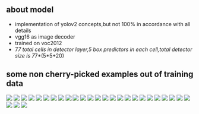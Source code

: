 ## about model
- implementation of yolov2 concepts,but not 100% in accordance with all details
- vgg16 as image decoder
- trained on voc2012
- 7*7 total cells in detector layer,5 box predictors in each cell,total detector size is 7*7*(5*5+20)

## some non cherry-picked examples out of training data
<img display='inline' src='https://user-images.githubusercontent.com/35487258/57367790-4a8c2680-71bc-11e9-9f0e-28b6942e9339.jpg'>
<img display='inline' src='https://user-images.githubusercontent.com/35487258/57367791-4b24bd00-71bc-11e9-9d92-5f8b31478f1e.jpg'>
<img src='https://user-images.githubusercontent.com/35487258/57367792-4b24bd00-71bc-11e9-83ee-38595afb08eb.jpg'>
<img src='https://user-images.githubusercontent.com/35487258/57367793-4bbd5380-71bc-11e9-8e2d-4e2b003d47d4.jpg'>
<img src='https://user-images.githubusercontent.com/35487258/57367795-4c55ea00-71bc-11e9-897e-bc8965ea40b1.jpg'>
<img src='https://user-images.githubusercontent.com/35487258/57367798-4cee8080-71bc-11e9-8ca0-a1a0406436a8.jpg'>
<img src='https://user-images.githubusercontent.com/35487258/57367799-4cee8080-71bc-11e9-81ec-134f5663260a.jpg'>
<img src='https://user-images.githubusercontent.com/35487258/57367800-4e1fad80-71bc-11e9-9c54-ff38804fffec.jpg'>
<img src='https://user-images.githubusercontent.com/35487258/57367801-4e1fad80-71bc-11e9-85be-92da94a388f9.jpg'>
<img src='https://user-images.githubusercontent.com/35487258/57367802-4eb84400-71bc-11e9-9ec0-da69c0f69d81.jpg'>
<img src='https://user-images.githubusercontent.com/35487258/57367803-4f50da80-71bc-11e9-8358-433ae7b1b031.jpg'>
<img src='https://user-images.githubusercontent.com/35487258/57367804-4f50da80-71bc-11e9-866c-7c2425a09a59.jpg'>
<img src='https://user-images.githubusercontent.com/35487258/57367806-4fe97100-71bc-11e9-8909-af9cbeafe6b0.jpg'>
<img src='https://user-images.githubusercontent.com/35487258/57367809-50820780-71bc-11e9-84fa-129f89d406e8.jpg'>
<img src='https://user-images.githubusercontent.com/35487258/57367810-50820780-71bc-11e9-91d2-bd76369211af.jpg'>
<img src='https://user-images.githubusercontent.com/35487258/57367811-511a9e00-71bc-11e9-8bfa-f19a019872df.jpg'>
<img src='https://user-images.githubusercontent.com/35487258/57367813-511a9e00-71bc-11e9-90cc-db200070cd2c.jpg'>
<img src='https://user-images.githubusercontent.com/35487258/57367818-51b33480-71bc-11e9-9bb6-9b5a1ca96d7a.jpg'>
<img src='https://user-images.githubusercontent.com/35487258/57367820-524bcb00-71bc-11e9-8629-6d0069ab906e.jpg'>
<img src='https://user-images.githubusercontent.com/35487258/57367821-52e46180-71bc-11e9-974f-49ac361e1518.jpg'>
<img src='https://user-images.githubusercontent.com/35487258/57367822-52e46180-71bc-11e9-8707-47240cff2ca9.jpg'>
<img src='https://user-images.githubusercontent.com/35487258/57367825-537cf800-71bc-11e9-9e42-a4c99440b111.jpg'>
<img src='https://user-images.githubusercontent.com/35487258/57367831-5546bb80-71bc-11e9-9465-cfd044e0be71.jpg'>
<img src='https://user-images.githubusercontent.com/35487258/57367834-5546bb80-71bc-11e9-91bc-059b8687c97d.jpg'>
<img src='https://user-images.githubusercontent.com/35487258/57367835-55df5200-71bc-11e9-9557-79df9d799a5a.jpg'>
<img src='https://user-images.githubusercontent.com/35487258/57367836-5677e880-71bc-11e9-934e-b29a1d914516.jpg'>
<img src='https://user-images.githubusercontent.com/35487258/57367838-5677e880-71bc-11e9-9671-7d9ed391aec1.jpg'>
<img src='https://user-images.githubusercontent.com/35487258/57367839-57a91580-71bc-11e9-9a06-29a799e7cbf0.jpg'>
